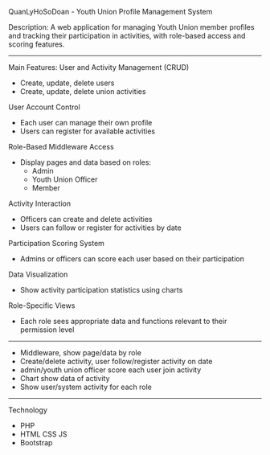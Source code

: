 QuanLyHoSoDoan - Youth Union Profile Management System

Description:
A web application for managing Youth Union member profiles and tracking their participation in activities, with role-based access and scoring features.


______________________________________________________________________________________________________


Main Features:
User and Activity Management (CRUD)
  * Create, update, delete users
  * Create, update, delete union activities

User Account Control
  * Each user can manage their own profile
  * Users can register for available activities

Role-Based Middleware Access
  * Display pages and data based on roles:
    * Admin
    * Youth Union Officer
    * Member

Activity Interaction
  * Officers can create and delete activities
  * Users can follow or register for activities by date

Participation Scoring System
  * Admins or officers can score each user based on their participation

Data Visualization
  * Show activity participation statistics using charts

Role-Specific Views
  * Each role sees appropriate data and functions relevant to their permission level


______________________________________________________________________________________________________

- Middleware, show page/data by role
- Create/delete activity, user follow/register activity on date
- admin/youth union officer score each user join activity 
- Chart show data of activity
- Show user/system activity for each role 


______________________________________________________________________________________________________

Technology
- PHP
- HTML CSS JS
- Bootstrap
